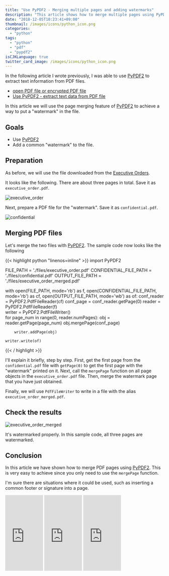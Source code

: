 ```yaml
---
title: "Use PyPDF2 - Merging multiple pages and adding watermarks"
description: "This article shows how to merge multiple pages using PyPDF2. This time the sample is to create a PDF with a watermark."
date: "2018-12-05T10:23:41+09:00"
thumbnail: /images/icons/python_icon.png
categories:
  - "python"
tags:
  - "python"
  - "pdf"
  - "pypdf2"
isCJKLanguage: true
twitter_card_image: /images/icons/python_icon.png
---
```


In the following article I wrote previously, I was able to use [PyPDF2](https://pythonhosted.org/PyPDF2/index.html) to extract text information from PDF files.

* [open PDF file or encrypted PDF file](/en/post/python/open-pdf-with-pypdf2/)
* [Use PyPDF2 - extract text data from PDF file](/en/post/python/extract-text-from-pdf-with-pypdf2/)

In this article we will use the page merging feature of [PyPDF2](https://pythonhosted.org/PyPDF2/index.html) to achieve a way to put a "watermark" in the file.

## Goals

- Use [PyPDF2](https://pythonhosted.org/PyPDF2/index.html)
- Add a common "watermark" to the file.

<!--adsense-->

## Preparation

As before, we will use the file downloaded from the [Executive Orders](https://www.federalregister.gov/presidential-documents/executive-orders).

It looks like the following. There are about three pages in total. Save it as `executive_order.pdf`.

![executive_order](/images/20181205/executive_order.png)

Next, prepare a PDF file for the "watermark". Save it as `confidential.pdf`.

![confidential](/images/20181205/confidential_pdf.png)

## Merging PDF files

Let's merge the two files with [PyPDF2](https://pythonhosted.org/PyPDF2/index.html).
The sample code now looks like the following

{{< highlight python "linenos=inline" >}}
import PyPDF2

FILE_PATH = './files/executive_order.pdf'
CONFIDENTIAL_FILE_PATH = './files/confidential.pdf'
OUTPUT_FILE_PATH = './files/executive_order_merged.pdf'

with open(FILE_PATH, mode='rb') as f, open(CONFIDENTIAL_FILE_PATH, mode='rb') as cf, open(OUTPUT_FILE_PATH, mode='wb') as of:
    conf_reader = PyPDF2.PdfFileReader(cf)
    conf_page = conf_reader.getPage(0)
    reader = PyPDF2.PdfFileReader(f)    
    writer = PyPDF2.PdfFileWriter()    
    for page_num in range(0, reader.numPages):
        obj = reader.getPage(page_num)
        obj.mergePage(conf_page)
        
        writer.addPage(obj)
    
    writer.write(of)
{{< / highlight >}}

I'll explain it briefly, step by step.
First, get the first page from the `confidential.pdf` file with `getPage(0)` to get the first page with the "watermark" printed on it.
Next, call the `mergePage` function on all page objects in the `executive_order.pdf` file.
Then, merge the watermark page that you have just obtained.

Finally, we will use `PdfFileWriter` to write in a file with the alias `executive_order_merged.pdf`.

<!--adsense-->

## Check the results

![executive_order_merged](/images/20181205/executive_order_merged_pdf.png)

It's watermarked properly. In this sample code, all three pages are watermarked.

## Conclusion

In this article we have shown how to merge PDF pages using [PyPDF2](https://pythonhosted.org/PyPDF2/index.html).
This is very easy to achieve since you only need to use the `mergePage` function.

I'm sure there are situations where it could be used, such as inserting a common footer or signature into a page.


<iframe style="width:120px;height:240px;" marginwidth="0" marginheight="0" scrolling="no" frameborder="0" src="https://rcm-fe.amazon-adsystem.com/e/cm?ref=qf_sp_asin_til&t=soudegesu-22&m=amazon&o=9&p=8&l=as1&IS2=1&detail=1&asins=487311778X&linkId=c147d28e189fdaae2d03d9fa71dd1ea2&bc1=ffffff&lt1=_blank&fc1=333333&lc1=0066c0&bg1=ffffff&f=ifr">
</iframe>
<iframe style="width:120px;height:240px;" marginwidth="0" marginheight="0" scrolling="no" frameborder="0" src="https://rcm-fe.amazon-adsystem.com/e/cm?ref=qf_sp_asin_til&t=soudegesu-22&m=amazon&o=9&p=8&l=as1&IS2=1&detail=1&asins=4873117380&linkId=fffb54546b0abb4066b8c70034e45cee&bc1=ffffff&lt1=_blank&fc1=333333&lc1=0066c0&bg1=ffffff&f=ifr">
</iframe>
<iframe style="width:120px;height:240px;" marginwidth="0" marginheight="0" scrolling="no" frameborder="0" src="https://rcm-fe.amazon-adsystem.com/e/cm?ref=qf_sp_asin_til&t=soudegesu-22&m=amazon&o=9&p=8&l=as1&IS2=1&detail=1&asins=479738946X&linkId=a0f1182a7478439bc70e51d189ec3179&bc1=ffffff&lt1=_blank&fc1=333333&lc1=0066c0&bg1=ffffff&f=ifr">
</iframe>



